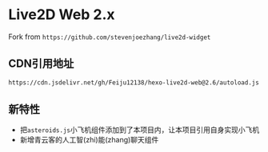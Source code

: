 
# Live2D Web 2.x

Fork from `https://github.com/stevenjoezhang/live2d-widget`

## CDN引用地址

``` sh
https://cdn.jsdelivr.net/gh/Feiju12138/hexo-live2d-web@2.6/autoload.js
```

## 新特性

- 把`asteroids.js`小飞机组件添加到了本项目内，让本项目引用自身实现小飞机
- 新增青云客的人工智(zhi)能(zhang)聊天组件




